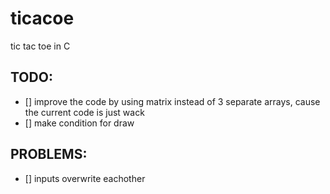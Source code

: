 # ticacoe
tic tac toe in C

## TODO:
- [] improve the code by using matrix instead of 3 separate arrays, cause the current code is just wack
- [] make condition for draw

## PROBLEMS:
- [] inputs overwrite eachother